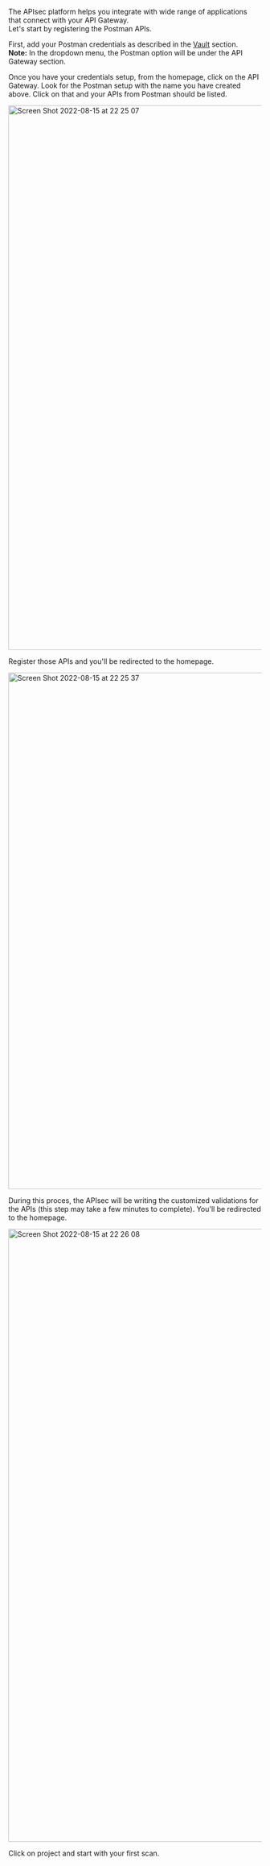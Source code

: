 The APIsec platform helps you integrate with wide range of applications that connect with your API Gateway.  
Let's start by registering the Postman APIs.  

First, add your Postman credentials as described in the <a href="[https://www.w3schools.com](https://docs.apisec.ai/Vault/)">Vault</a> section.  
**Note:** In the dropdown menu, the Postman option will be under the API Gateway section.

Once you have your credentials setup, from the homepage, click on the API Gateway.
Look for the Postman setup with the name you have created above. Click on that and your APIs from Postman should be listed.

<img width="1083" alt="Screen Shot 2022-08-15 at 22 25 07" src="https://user-images.githubusercontent.com/109250250/184792635-a0a36d5c-aaa7-4877-8d9f-56feaeb68f95.png">

Register those APIs and you'll be redirected to the homepage.  

<img width="1027" alt="Screen Shot 2022-08-15 at 22 25 37" src="https://user-images.githubusercontent.com/109250250/184792684-f5977626-ed83-4b52-9cc4-4763072baedc.png">

During this proces, the APIsec will be writing the customized validations for the APIs (this step may take a few minutes to complete).  You'll be redirected to the homepage.

<img width="1219" alt="Screen Shot 2022-08-15 at 22 26 08" src="https://user-images.githubusercontent.com/109250250/184793227-995df346-6d68-42a0-a3da-de43553c324a.png">

Click on project and start with your first scan.
